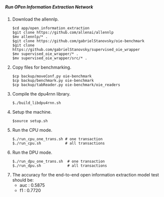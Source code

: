 ##### Run OPen Information Extraction Network

1. Download the allennlp.
    ```    
    $cd app/open_information_extraction
    $git clone https://github.com/allenai/allennlp
    $mv allennlp/* .
    $git clone https://github.com/gabrielStanovsky/oie-benchmark
    $git clone https://github.com/gabrielStanovsky/supervised_oie_wrapper
    $mv supervised_oie_wrapper/* .
    $mv supervised_oie_wrapper/src/* .
    ```
2. Copy files for benchmarking.
    ```
    $cp backup/moveConf.py oie-benchmark
    $cp backup/benchmark.py oie-benchmark
    $cp backup/tabReader.py oie-benchmark/oie_readers
    ```
3. Compile the dpu4rnn library.
    ```
    $./build_libdpu4rnn.sh
    ```
4. Setup the machine.
    ```
    $source setup.sh
    ```
5. Run the CPU mode.
    ```
    $./run_cpu_one_trans.sh # one transaction
    $./run_cpu.sh           # all transactions
    ```
6. Run the DPU mode.
    ```
    $./run_dpu_one_trans.sh  # one transaction
    $./run_dpu.sh            # all transactions
    ```
7. The accuracy for the end-to-end open information extraction model test should be:
    - auc : 0.5875
    - f1 : 0.7720

